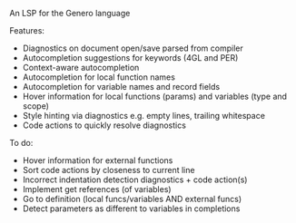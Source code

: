 An LSP for the Genero language

Features:
* Diagnostics on document open/save parsed from compiler
* Autocompletion suggestions for keywords (4GL and PER)
* Context-aware autocompletion
* Autocompletion for local function names
* Autocompletion for variable names and record fields
* Hover information for local functions (params) and variables (type and scope)
* Style hinting via diagnostics e.g. empty lines, trailing whitespace
* Code actions to quickly resolve diagnostics

To do:
* Hover information for external functions
* Sort code actions by closeness to current line
* Incorrect indentation detection diagnostics + code action(s)
* Implement get references (of variables)
* Go to definition (local funcs/variables AND external funcs)
* Detect parameters as different to variables in completions
